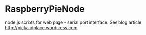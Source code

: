 RaspberryPieNode
================
node.js scripts for web page - serial port interface.
See blog article http://pickandplace.wordpress.com
